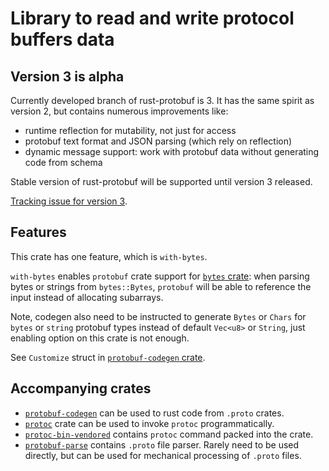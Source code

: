 <!-- cargo-sync-readme start -->

# Library to read and write protocol buffers data

## Version 3 is alpha

Currently developed branch of rust-protobuf is 3. It has the same spirit as version 2,
but contains numerous improvements like:
* runtime reflection for mutability, not just for access
* protobuf text format and JSON parsing (which rely on reflection)
* dynamic message support: work with protobuf data without generating code from schema

Stable version of rust-protobuf will be supported until version 3 released.

[Tracking issue for version 3](https://github.com/stepancheg/rust-protobuf/issues/518).

## Features

This crate has one feature, which is `with-bytes`.

`with-bytes` enables `protobuf` crate support for
[`bytes` crate](https://github.com/tokio-rs/bytes):
when parsing bytes or strings from `bytes::Bytes`,
`protobuf` will be able to reference the input instead of allocating subarrays.

Note, codegen also need to be instructed to generate `Bytes` or `Chars` for
`bytes` or `string` protobuf types instead of default `Vec<u8>` or `String`,
just enabling option on this crate is not enough.

See `Customize` struct in [`protobuf-codegen` crate](https://docs.rs/protobuf/%3E=3.0.0-alpha).

## Accompanying crates

* [`protobuf-codegen`](https://docs.rs/protobuf-codegen/%3E=3.0.0-alpha)
  can be used to rust code from `.proto` crates.
* [`protoc`](https://docs.rs/protoc/%3E=3.0.0-alpha) crate can be used to invoke `protoc` programmatically.
* [`protoc-bin-vendored`](https://docs.rs/protoc-bin-vendored/%3E=3.0.0-alpha)
  contains `protoc` command packed into the crate.
* [`protobuf-parse`](https://docs.rs/protobuf-parse/%3E=3.0.0-alpha) contains
  `.proto` file parser. Rarely need to be used directly,
  but can be used for mechanical processing of `.proto` files.

<!-- cargo-sync-readme end -->
